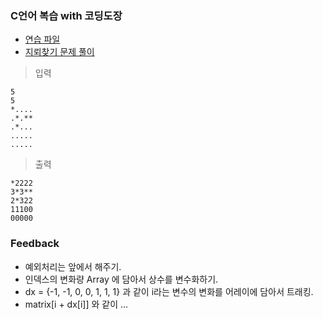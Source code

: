### C언어 복습 with 코딩도장 
* [연습 파일](../dojang.c)
* [지뢰찾기 문제 풀이](../minefield.c)

> 입력 
```
5
5
*....
.*.**
.*...
.....
.....
```

> 출력 
```
*2222
3*3**
2*322
11100
00000
```

### Feedback 
* 예외처리는 앞에서 해주기. 
* 인덱스의 변화량 Array 에 담아서 상수를 변수화하기. 
* dx = {-1, -1, 0, 0, 1, 1, 1} 과 같이 i라는 변수의 변화를 어레이에 담아서 트래킹. 
* matrix[i + dx[i]] 와 같이 ... 